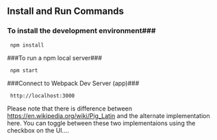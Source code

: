 ## Install and Run Commands ##

### To install the development environment###

     npm install

###To run a npm local server###

     npm start

###Connect to Webpack Dev Server (app)###

     http://localhost:3000


Please note that there is difference between https://en.wikipedia.org/wiki/Pig_Latin and the alternate implementation here.
You can toggle between these two implementaions using the checkbox on the UI....
